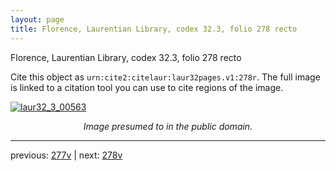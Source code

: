 ```yaml
---
layout: page
title: Florence, Laurentian Library, codex 32.3, folio 278 recto
---
```


Florence, Laurentian Library, codex 32.3, folio 278 recto

Cite this object as `urn:cite2:citelaur:laur32pages.v1:278r`.  The full image is linked to a citation tool you can use to cite regions of the image.

[![laur32_3_00563](http://www.homermultitext.org/iipsrv?IIIF=/project/homer/pyramidal/deepzoom/citelaur/laur32imgs/v1/laur32_3_00563.tif/full/800,/0/default.jpg)](http://www.homermultitext.org/ict2/?urn=urn:cite2:citelaur:laur32imgs.v1:laur32_3_00563) 

<p style="text-align: center; font-style: italic;">Image presumed to in the public domain.</p>

---

previous: [277v](../277v/) | next: [278v](../278v/)